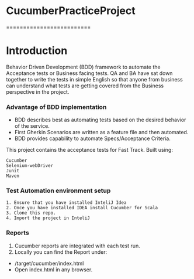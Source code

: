 # CucumberPracticeProject
=========================

# Introduction
Behavior Driven Development (BDD) framework to automate the Acceptance tests or Business facing tests. 
QA and BA have sat down together to write the tests in simple English so that anyone from business can understand what tests are getting covered from the Business perspective in the project.

### Advantage of BDD implementation
* BDD describes best as automating tests based on the desired behavior of the service.
* First Gherkin Scenarios are written as a feature file and then automated.
* BDD provides capability to automate Specs/Acceptance Criteria.

This project contains the acceptance tests for Fast Track. Built using:

    Cucumber
    Selenium-webDriver
    Junit
    Maven
    
###  Test Automation environment setup

    1. Ensure that you have installed InteliJ Idea
    2. Once you have installed IDEA install Cucumber for Scala
    3. Clone this repo.
    4. Import the project in InteliJ
        
###  Reports

1. Cucumber reports are integrated with each test run.
2. Locally you can find the Report under:
- /target/cucumber/index.html
- Open index.html in any browser.
